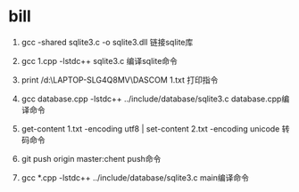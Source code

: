 # bill

1. gcc -shared sqlite3.c -o sqlite3.dll  链接sqlite库

2. gcc 1.cpp -lstdc++ sqlite3.c          编译sqlite命令

3. print /d:\\LAPTOP-SLG4Q8MV\DASCOM 1.txt 打印指令

4. gcc database.cpp -lstdc++ ../include/database/sqlite3.c   database.cpp编译命令

5. get-content 1.txt -encoding utf8 | set-content 2.txt -encoding unicode  转码命令

6. git push origin master:chent  push命令

7. gcc *.cpp -lstdc++  ../include/database/sqlite3.c  main编译命令